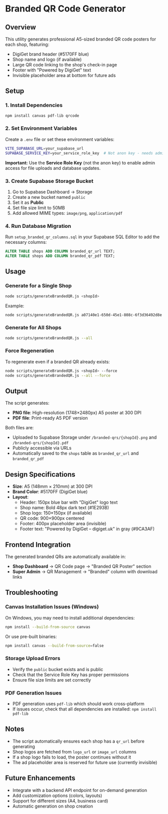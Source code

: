 # Branded QR Code Generator

## Overview

This utility generates professional A5-sized branded QR code posters for each shop, featuring:
- DigiGet brand header (#5170FF blue)
- Shop name and logo (if available)
- Large QR code linking to the shop's check-in page
- Footer with "Powered by DigiGet" text
- Invisible placeholder area at bottom for future ads

## Setup

### 1. Install Dependencies

```bash
npm install canvas pdf-lib qrcode
```

### 2. Set Environment Variables

Create a `.env` file or set these environment variables:

```bash
VITE_SUPABASE_URL=your_supabase_url
SUPABASE_SERVICE_KEY=your_service_role_key  # Not anon key - needs admin access
```

**Important:** Use the **Service Role Key** (not the anon key) to enable admin access for file uploads and database updates.

### 3. Create Supabase Storage Bucket

1. Go to Supabase Dashboard → Storage
2. Create a new bucket named `public`
3. Set it as **Public**
4. Set file size limit to 50MB
5. Add allowed MIME types: `image/png`, `application/pdf`

### 4. Run Database Migration

Run `setup_branded_qr_columns.sql` in your Supabase SQL Editor to add the necessary columns:

```sql
ALTER TABLE shops ADD COLUMN branded_qr_url TEXT;
ALTER TABLE shops ADD COLUMN branded_qr_pdf TEXT;
```

## Usage

### Generate for a Single Shop

```bash
node scripts/generateBrandedQR.js <shopId>
```

Example:
```bash
node scripts/generateBrandedQR.js a07140e1-650d-45e1-808c-6f3d36492d8e
```

### Generate for All Shops

```bash
node scripts/generateBrandedQR.js --all
```

### Force Regeneration

To regenerate even if a branded QR already exists:

```bash
node scripts/generateBrandedQR.js <shopId> --force
node scripts/generateBrandedQR.js --all --force
```

## Output

The script generates:
- **PNG file**: High-resolution (1748×2480px) A5 poster at 300 DPI
- **PDF file**: Print-ready A5 PDF version

Both files are:
- Uploaded to Supabase Storage under `/branded-qrs/{shopId}.png` and `/branded-qrs/{shopId}.pdf`
- Publicly accessible via URLs
- Automatically saved to the `shops` table as `branded_qr_url` and `branded_qr_pdf`

## Design Specifications

- **Size**: A5 (148mm × 210mm) at 300 DPI
- **Brand Color**: #5170FF (DigiGet blue)
- **Layout**:
  - Header: 150px blue bar with "DigiGet" logo text
  - Shop name: Bold 48px dark text (#1E293B)
  - Shop logo: 150×150px (if available)
  - QR code: 900×900px centered
  - Footer: 400px placeholder area (invisible)
  - Footer text: "Powered by DigiGet – digiget.uk" in gray (#9CA3AF)

## Frontend Integration

The generated branded QRs are automatically available in:
- **Shop Dashboard** → QR Code page → "Branded QR Poster" section
- **Super Admin** → QR Management → "Branded" column with download links

## Troubleshooting

### Canvas Installation Issues (Windows)

On Windows, you may need to install additional dependencies:

```bash
npm install --build-from-source canvas
```

Or use pre-built binaries:
```bash
npm install canvas --build-from-source=false
```

### Storage Upload Errors

- Verify the `public` bucket exists and is public
- Check that the Service Role Key has proper permissions
- Ensure file size limits are set correctly

### PDF Generation Issues

- PDF generation uses `pdf-lib` which should work cross-platform
- If issues occur, check that all dependencies are installed: `npm install pdf-lib`

## Notes

- The script automatically ensures each shop has a `qr_url` before generating
- Shop logos are fetched from `logo_url` or `image_url` columns
- If a shop logo fails to load, the poster continues without it
- The ad placeholder area is reserved for future use (currently invisible)

## Future Enhancements

- Integrate with a backend API endpoint for on-demand generation
- Add customization options (colors, layouts)
- Support for different sizes (A4, business card)
- Automatic generation on shop creation


